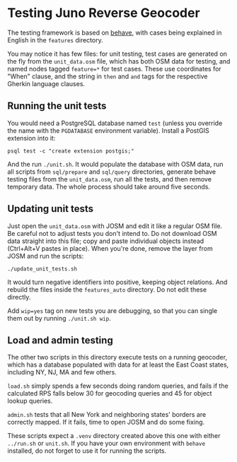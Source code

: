 # Testing Juno Reverse Geocoder

The testing framework is based on [behave](https://behave.readthedocs.io/en/latest/),
with cases being explained in English in the `features` directory.

You may notice it has few files: for unit testing, test cases are generated on the fly
from the `unit_data.osm` file, which has both OSM data for testing, and named nodes
tagged `feature=*` for test cases. These use coordinates for "When" clause, and the string
in `then` and `and` tags for the respective Gherkin language clauses.

## Running the unit tests

You would need a PostgreSQL database named `test` (unless you override the name with
the `PGDATABASE` environment variable). Install a PostGIS extension into it:

    psql test -c "create extension postgis;"

And the run `./unit.sh`. It would populate the database with OSM data, run all scripts
from `sql/prepare` and `sql/query` directories, generate behave testing files from
the `unit_data.osm`, run all the tests, and then remove temporary data. The whole process
should take around five seconds.

## Updating unit tests

Just open the `unit_data.osm` with JOSM and edit it like a regular OSM file. Be careful
not to adjust tests you don't intend to. Do not download OSM data straight into this
file; copy and paste individual objects instead (Ctrl+Alt+V pastes in place).
When you're done, remove the layer from JOSM and run the scripts:

    ./update_unit_tests.sh

It would turn negative identifiers into positive, keeping object relations. And rebuild
the files inside the `features_auto` directory. Do not edit these directly.

Add `wip=yes` tag on new tests you are debugging, so that you can single them out
by running `./unit.sh wip`.

## Load and admin testing

The other two scripts in this directory execute tests on a running geocoder,
which has a database populated with data for at least the East Coast states,
including NY, NJ, MA and few others.

`load.sh` simply spends a few seconds doing random queries, and fails if
the calculated RPS falls below 30 for geocoding queries and 45 for object
lookup queries.

`admin.sh` tests that all New York and neighboring states' borders are correctly
mapped. If it fails, time to open JOSM and do some fixing.

These scripts expect a `.venv` directory created above this one with either
`../run.sh` or `unit.sh`. If you have your own environment with `behave`
installed, do not forget to use it for running the scripts.
